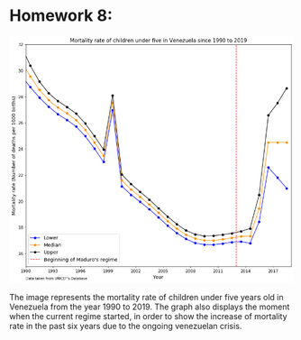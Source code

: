 # Homework 8:

![](Homework8dsps.png)

The image represents the mortality rate of children under five years old in Venezuela from the year 1990 to 2019. The graph also displays the moment when the current regime started, in order to show the increase of mortality rate in the past six years due to the ongoing venezuelan crisis. 
